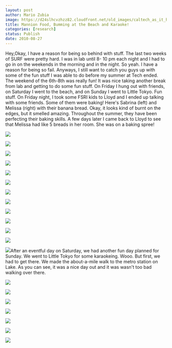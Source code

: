 ```yaml
---
layout: post
author: Mario Zubia
image: https://d24slhcvzhzz82.cloudfront.net/old_images/caltech_as_it_happens/6a0105349b8251970b0133f2fb5d01970b.jpg
title: Mannion Food, Bumming at the Beach and Karaoke! 
categories: [research]
status: Publish
date: 2010-08-27
---
```


Hey,Okay, I have a reason for being so behind with stuff. The last two weeks of SURF were pretty hard. I was in lab until 8- 10 pm each night and I had to go in on the weekends in the morning and in the night. So yeah. I have a reason for being so fail. Anyways, I still want to catch you guys up with some of the fun stuff I was able to do before my summer at Tech ended. The weekend of the 6th-8th was really fun! It was nice taking another break from lab and getting to do some fun stuff. On Friday I hung out with friends, on Saturday I went to the beach, and on Sunday I went to Little Tokyo. Fun stuff. On Friday night, I took some FSRI kids to Lloyd and I ended up talking with some friends. Some of them were baking! Here's Sabrina (left) and Melissa (right) with their banana bread. Okay, it looks kind of burnt on the edges, but it smelled amazing. Throughout the summer, they have been perfecting their baking skills. A few days later I came back to Lloyd to see that Melissa had like 5 breads in her room. She was on a baking spree!


![](https://d24slhcvzhzz82.cloudfront.net/old_images/caltech_as_it_happens/6a0105349b8251970b0134861ed705970c.jpg)

![](https://d24slhcvzhzz82.cloudfront.net/old_images/caltech_as_it_happens/6a0105349b8251970b0134861ed75a970c.jpg)

![](https://d24slhcvzhzz82.cloudfront.net/old_images/caltech_as_it_happens/6a0105349b8251970b0134861ed887970c.jpg)

![](https://d24slhcvzhzz82.cloudfront.net/old_images/caltech_as_it_happens/6a0105349b8251970b0133f2fb6008970b.jpg)

![](https://d24slhcvzhzz82.cloudfront.net/old_images/caltech_as_it_happens/6a0105349b8251970b013486201fac970c.jpg)

![](https://d24slhcvzhzz82.cloudfront.net/old_images/caltech_as_it_happens/6a0105349b8251970b0133f358f3cf970b.jpg)

![](https://d24slhcvzhzz82.cloudfront.net/old_images/caltech_as_it_happens/6a0105349b8251970b0133f2fc96a4970b.jpg)

![](https://d24slhcvzhzz82.cloudfront.net/old_images/caltech_as_it_happens/6a0105349b8251970b0133f2fc9db6970b.jpg)

![](https://d24slhcvzhzz82.cloudfront.net/old_images/caltech_as_it_happens/6a0105349b8251970b013486201b41970c.jpg)

![](https://d24slhcvzhzz82.cloudfront.net/old_images/caltech_as_it_happens/6a0105349b8251970b013486201b99970c.jpg)

![](https://d24slhcvzhzz82.cloudfront.net/old_images/caltech_as_it_happens/6a0105349b8251970b013486201e23970c.jpg)

![](https://d24slhcvzhzz82.cloudfront.net/old_images/caltech_as_it_happens/6a0105349b8251970b013486201f04970c.jpg)

![](https://d24slhcvzhzz82.cloudfront.net/old_images/caltech_as_it_happens/6a0105349b8251970b0133f2fca1ad970b.jpg)After an eventful day on Saturday, we had another fun day planned for Sunday. We went to Little Tokyo for some karaokeing. Wooo. But first, we had to get there. We made the about-a-mile walk to the metro station on Lake. As you can see, it was a nice day out and it was wasn't too bad walking over there.


![](https://d24slhcvzhzz82.cloudfront.net/old_images/caltech_as_it_happens/6a0105349b8251970b013486202327970c.jpg)

![](https://d24slhcvzhzz82.cloudfront.net/old_images/caltech_as_it_happens/6a0105349b8251970b0134862023b8970c.jpg)

![](https://d24slhcvzhzz82.cloudfront.net/old_images/caltech_as_it_happens/6a0105349b8251970b0133f2fca3b7970b.jpg)

![](https://d24slhcvzhzz82.cloudfront.net/old_images/caltech_as_it_happens/6a0105349b8251970b0134862021b2970c.jpg)

![](https://d24slhcvzhzz82.cloudfront.net/old_images/caltech_as_it_happens/6a0105349b8251970b013486202133970c.jpg)

![](https://d24slhcvzhzz82.cloudfront.net/old_images/caltech_as_it_happens/6a0105349b8251970b013486202173970c.jpg)

![](https://d24slhcvzhzz82.cloudfront.net/old_images/caltech_as_it_happens/6a0105349b8251970b0133f2fca4be970b.jpg)
